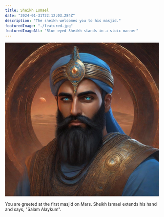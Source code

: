 ```yaml
---
title: Sheikh Ismael
date: "2024-01-31T22:12:03.284Z"
description: "The sheikh welcomes you to his masjid."
featuredImage: "./featured.jpg"
featuredImageAlt: "Blue eyed Sheikh stands in a stoic manner"
---
```


![The sheikh welcomes you to his masjid](./featured.jpg)

You are greeted at the first masjid on Mars. Sheikh Ismael extends his hand and says, "Salam Alaykum".